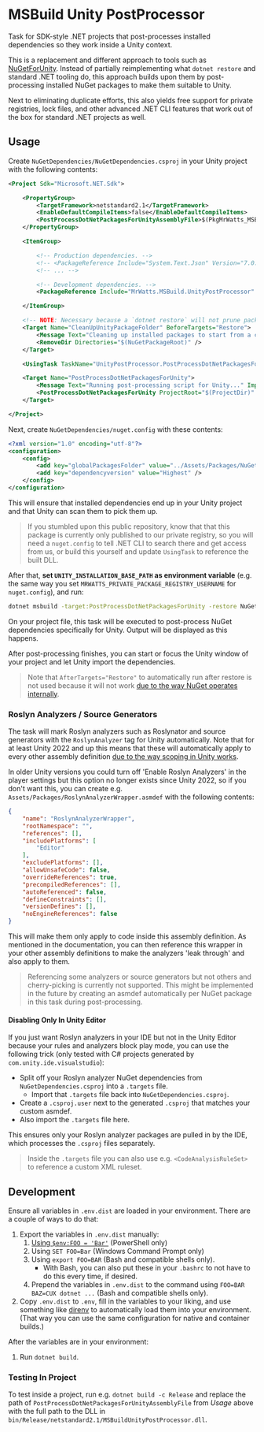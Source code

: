 # MSBuild Unity PostProcessor

Task for SDK-style .NET projects that post-processes installed dependencies so they work inside a Unity context.

This is a replacement and different approach to tools such as [NuGetForUnity](https://github.com/GlitchEnzo/NuGetForUnity). Instead of partially reimplementing what `dotnet restore` and standard .NET tooling do, this approach builds upon them by post-processing installed NuGet packages to make them suitable to Unity.

Next to eliminating duplicate efforts, this also yields free support for private registries, lock files, and other advanced .NET CLI features that work out of the box for standard .NET projects as well.

## Usage

Create `NuGetDependencies/NuGetDependencies.csproj` in your Unity project with the following contents:

```xml
<Project Sdk="Microsoft.NET.Sdk">

    <PropertyGroup>
        <TargetFramework>netstandard2.1</TargetFramework>
        <EnableDefaultCompileItems>false</EnableDefaultCompileItems>
        <PostProcessDotNetPackagesForUnityAssemblyFile>$(PkgMrWatts_MSBuild_UnityPostProcessor)/lib/netstandard2.1/MSBuildUnityPostProcessor.dll</PostProcessDotNetPackagesForUnityAssemblyFile>
    </PropertyGroup>

    <ItemGroup>

        <!-- Production dependencies. -->
        <!-- <PackageReference Include="System.Text.Json" Version="7.0.2" /> -->
        <!-- ... -->

        <!-- Development dependencies. -->
        <PackageReference Include="MrWatts.MSBuild.UnityPostProcessor" Version="x.y.z" GeneratePathProperty="true" PrivateAssets="all" />

    </ItemGroup>

    <!-- NOTE: Necessary because a `dotnet restore` will not prune packages you remove automatically. -->
    <Target Name="CleanUpUnityPackageFolder" BeforeTargets="Restore">
        <Message Text="Cleaning up installed packages to start from a clean slate..." Importance="high" />
        <RemoveDir Directories="$(NuGetPackageRoot)" />
    </Target>

    <UsingTask TaskName="UnityPostProcessor.PostProcessDotNetPackagesForUnity" AssemblyFile="$(PostProcessDotNetPackagesForUnityAssemblyFile)" />

    <Target Name="PostProcessDotNetPackagesForUnity">
        <Message Text="Running post-processing script for Unity..." Importance="high" />
        <PostProcessDotNetPackagesForUnity ProjectRoot="$(ProjectDir)" PackageRoot="$(NuGetPackageRoot)" UnityInstallationBasePath="$(UNITY_INSTALLATION_BASE_PATH)" />
    </Target>

</Project>
```

Next, create `NuGetDependencies/nuget.config` with these contents:

```xml
<?xml version="1.0" encoding="utf-8"?>
<configuration>
    <config>
        <add key="globalPackagesFolder" value="../Assets/Packages/NuGet" />
        <add key="dependencyversion" value="Highest" />
    </config>
</configuration>
```

This will ensure that installed dependencies end up in your Unity project and that Unity can scan them to pick them up.

> If you stumbled upon this public repository, know that that this package is currently only published to our private registry, so you will need a `nuget.config` to tell .NET CLI to search there and get access from us, or build this yourself and update `UsingTask` to reference the built DLL.

After that, **set `UNITY_INSTALLATION_BASE_PATH` as environment variable** (e.g. the same way you set `MRWATTS_PRIVATE_PACKAGE_REGISTRY_USERNAME` for `nuget.config`), and run:

```sh
dotnet msbuild -target:PostProcessDotNetPackagesForUnity -restore NuGetDependencies
```

On your project file, this task will be executed to post-process NuGet dependencies specifically for Unity. Output will be displayed as this happens.

After post-processing finishes, you can start or focus the Unity window of your project and let Unity import the dependencies.

> Note that `AfterTargets="Restore"` to automatically run after restore is not used because it will not work [due to the way NuGet operates internally](https://github.com/NuGet/Home/issues/13513).

### Roslyn Analyzers / Source Generators

The task will mark Roslyn analyzers such as Roslynator and source generators with the `RoslynAnalyzer` tag for Unity automatically. Note that for at least Unity 2022 and up this means that these will automatically apply to every other assembly definition [due to the way scoping in Unity works](https://docs.unity3d.com/2023.2/Documentation/Manual/roslyn-analyzers.html#analyser-scope-anchor-link).

In older Unity versions you could turn off 'Enable Roslyn Analyzers' in the player settings but this option no longer exists since Unity 2022, so if you don't want this, you can create e.g. `Assets/Packages/RoslynAnalyzerWrapper.asmdef` with the following contents:

```json
{
    "name": "RoslynAnalyzerWrapper",
    "rootNamespace": "",
    "references": [],
    "includePlatforms": [
        "Editor"
    ],
    "excludePlatforms": [],
    "allowUnsafeCode": false,
    "overrideReferences": true,
    "precompiledReferences": [],
    "autoReferenced": false,
    "defineConstraints": [],
    "versionDefines": [],
    "noEngineReferences": false
}
```

This will make them only apply to code inside this assembly definition. As mentioned in the documentation, you can then reference this wrapper in your other assembly definitions to make the analyzers 'leak through' and also apply to them.

> Referencing some analyzers or source generators but not others and cherry-picking is currently not supported. This might be implemented in the future by creating an asmdef automatically per NuGet package in this task during post-processing.

#### Disabling Only In Unity Editor

If you just want Roslyn analyzers in your IDE but not in the Unity Editor because your rules and analyzers block play mode, you can use the following trick (only tested with C# projects generated by `com.unity.ide.visualstudio`):

* Split off your Roslyn analyzer NuGet dependencies from `NuGetDependencies.csproj` into a `.targets` file.
    * Import that `.targets` file back into `NuGetDependencies.csproj`.
* Create a `.csproj.user` next to the generated `.csproj` that matches your custom asmdef.
* Also import the `.targets` file here.

This ensures only your Roslyn analyzer packages are pulled in by the IDE, which processes the `.csproj` files separately.

> Inside the `.targets` file you can also use e.g. `<CodeAnalysisRuleSet>` to reference a custom XML ruleset.

## Development

Ensure all variables in `.env.dist` are loaded in your environment. There are a couple of ways to do that:

1. Export the variables in `.env.dist` manually:
    1. [Using `$env:FOO = 'Bar'`](https://stackoverflow.com/a/714918) (PowerShell only)
    1. Using `SET FOO=Bar` (Windows Command Prompt only)
    1. Using `export FOO=BAR` (Bash and compatible shells only).
        - With Bash, you can also put these in your `.bashrc` to not have to do this every time, if desired.
    1. Prepend the variables in `.env.dist` to the command using `FOO=BAR BAZ=CUX dotnet ...` (Bash and compatible shells only).
1. Copy `.env.dist` to `.env`, fill in the variables to your liking, and use something like [direnv](https://direnv.net/) to automatically load them into your environment. (That way you can use the same configuration for native and container builds.)

After the variables are in your environment:

1. Run `dotnet build`.

### Testing In Project

To test inside a project, run e.g. `dotnet build -c Release` and replace the path of `PostProcessDotNetPackagesForUnityAssemblyFile` from _Usage_ above with the full path to the DLL in `bin/Release/netstandard2.1/MSBuildUnityPostProcessor.dll`.